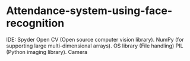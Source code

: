 # Attendance-system-using-face-recognition

IDE: Spyder
Open CV (Open source computer vision library).
NumPy (for supporting large multi-dimensional arrays).
OS library (File handling)
PIL (Python imaging library).
Camera
